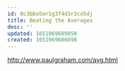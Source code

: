 ```yaml
---
id: 0c3bbo5mr1g3f4d3r3co5dj
title: Beating the Averages
desc: ''
updated: 1651969609050
created: 1651969606698
---
```


http://www.paulgraham.com/avg.html
